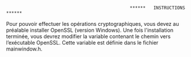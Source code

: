                                                    ******   INSTRUCTIONS   ******
Pour pouvoir effectuer les opérations cryptographiques, vous devez au préalable installer OpenSSL (version Windows).
Une fois l'installation terminée, vous devrez modifier la variable contenant le chemin vers l’exécutable OpenSSL. Cette variable est définie dans le fichier mainwindow.h.
